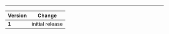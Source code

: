 ---

| Version    | Change                                                    |
| ---------- | --------------------------------------------------------- |
| **1**   | initial release                                              |
